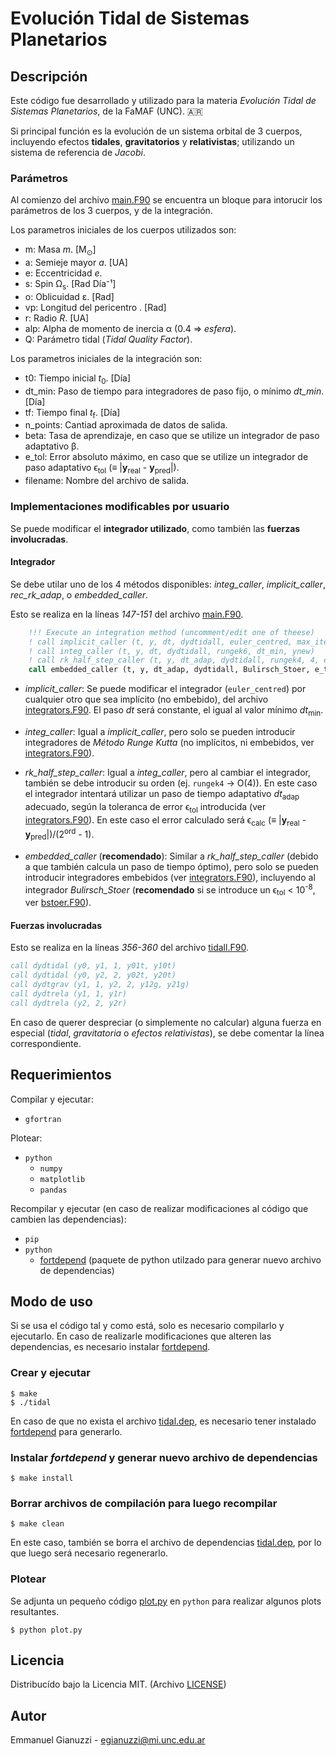 # Evolución Tidal de Sistemas Planetarios

## Descripción
Este código fue desarrollado y utilizado para la materia *Evolución Tidal de Sistemas Planetarios*, de la FaMAF (UNC). 🇦🇷

Si principal función es la evolución de un sistema orbital de 3 cuerpos, incluyendo efectos **tidales**, **gravitatorios** y **relativistas**; utilizando un sistema de referencia de _Jacobi_.

### Parámetros
Al comienzo del archivo [main.F90](./main.F90#L9#L53) se encuentra un bloque para intorucir los parámetros de los 3 cuerpos, y de la integración.

Los parametros iniciales de los cuerpos utilizados son:
- m: Masa _m_. [M<sub>⊙</sub>]
- a: Semieje mayor _a_. [UA]
- e: Eccentricidad _e_.
- s: Spin Ω<sub>s</sub>. [Rad Día⁻¹]
- o: Oblicuidad ε. [Rad]
- vp: Longitud del pericentro . [Rad]
- r: Radio _R_. [UA]
- alp: Alpha de momento de inercia α (0.4 ⇒ _esfera_).
- Q: Parámetro tidal (_Tidal Quality Factor_).

Los parametros iniciales de la integración son:
- t0: Tiempo inicial _t_<sub>0</sub>. [Día]
- dt_min: Paso de tiempo para integradores de paso fijo, o mínimo *dt_min*. [Día]
- tf: Tiempo final _t_<sub>f</sub>. [Día]
- n_points: Cantiad aproximada de datos de salida.
- beta: Tasa de aprendizaje, en caso que se utilize un integrador de paso adaptativo β.
- e_tol: Error absoluto máximo, en caso que se utilize un integrador de paso adaptativo ϵ<sub>tol</sub> (≡ |<b>y</b><sub>real</sub> - <b>y</b><sub>pred</sub>|).
- filename: Nombre del archivo de salida.

### Implementaciones modificables por usuario
Se puede modificar el **integrador utilizado**, como también las **fuerzas involucradas**.
#### **Integrador**
Se debe utilar uno de los 4 métodos disponibles: *integ_caller*, *implicit_caller*, *rec_rk_adap*, o *embedded_caller*. 

Esto se realiza en la líneas _147-151_ del archivo [main.F90](./main.F90#L147#L151). 
```fortran
    !!! Execute an integration method (uncomment/edit one of theese)
    ! call implicit_caller (t, y, dt, dydtidall, euler_centred, max_iter, e_tol, dt_min, ynew)
    ! call integ_caller (t, y, dt, dydtidall, rungek6, dt_min, ynew)
    ! call rk_half_step_caller (t, y, dt_adap, dydtidall, rungek4, 4, e_tol, beta, dt_min, dt, ynew)
    call embedded_caller (t, y, dt_adap, dydtidall, Bulirsch_Stoer, e_tol, beta, dt_min, dt, ynew)
```

- *implicit_caller*: Se puede modificar el integrador (```euler_centred```) por cualquier otro que sea implícito (no embebido), del archivo [integrators.F90](./integrators.F90#L276#L306). El paso _dt_ será constante, el igual al valor mínimo _dt_<sub>min</sub>. 

- *integ_caller*: Igual a *implicit_caller*, pero solo se pueden introducir integradores de _Método Runge Kutta_ (no implícitos, ni embebidos, ver [integrators.F90](./integrators.F90#L308#L527)).

- *rk_half_step_caller*: Igual a *integ_caller*, pero al cambiar el integrador, también se debe introducir su orden (ej. ```rungek4``` -> O(4)). En este caso el integrador intentará utilizar un paso de tiempo adaptativo _dt_<sub>adap</sub> adecuado, según la toleranca de error ϵ<sub>tol</sub> introducida (ver [integrators.F90](./integrators.F90#L829#L871)). En este caso el error calculado será ϵ<sub>calc</sub> (≡ |<b>y</b><sub>real</sub> - <b>y</b><sub>pred</sub>|)/(2<sup>ord</sup> - 1).

- *embedded_caller* (**recomendado**): Similar a *rk_half_step_caller* (debido a que también calcula un paso de tiempo óptimo), pero solo se pueden introducir integradores embebidos (ver [integrators.F90](./integrators.F90#L529#L827)), incluyendo al integrador *Bulirsch_Stoer* (**recomendado** si se introduce un ϵ<sub>tol</sub> < 10<sup>-8</sup>, ver [bstoer.F90](./bstoer.F90#L18#L36)).


#### **Fuerzas involucradas**
Esto se realiza en la líneas _356-360_ del archivo [tidall.F90](./tidall.F90#L356#L360).
``` fortran
call dydtidal (y0, y1, 1, y01t, y10t)
call dydtidal (y0, y2, 2, y02t, y20t)
call dydtgrav (y1, 1, y2, 2, y12g, y21g)
call dydtrela (y1, 1, y1r)
call dydtrela (y2, 2, y2r)
```
En caso de querer despreciar (o simplemente no calcular) alguna fuerza en especial (*tidal*, *gravitatoria* o *efectos relativistas*), se debe comentar la línea correspondiente.

## Requerimientos
Compilar y ejecutar:
- ```gfortran```

Plotear:
- ```python```
  - ```numpy```
  - ```matplotlib```
  - ```pandas```

Recompilar y ejecutar (en caso de realizar modificaciones al código que cambien las dependencias):
- ```pip``` 
- ```python```
  - [fortdepend](https://github.com/ZedThree/fort_depend.py) (paquete de python utilzado para generar nuevo archivo de dependencias)

## Modo de uso
Si se usa el código tal y como está, solo es necesario compilarlo y ejecutarlo.
En caso de realizarle modificaciones que alteren las dependencias, es necesario instalar [fortdepend](https://github.com/ZedThree/fort_depend.py).
### Crear y ejecutar
```console
$ make
$ ./tidal
```
En caso de que no exista el archivo [tidal.dep](./tidal.dep), es necesario tener instalado [fortdepend](https://github.com/ZedThree/fort_depend.py) para generarlo.
### Instalar _fortdepend_ y generar nuevo archivo de dependencias
```console
$ make install
```
### Borrar archivos de compilación para luego recompilar
```console
$ make clean
```
En este caso, también se borra el archivo de dependencias [tidal.dep](./tidal.dep), por lo que luego será necesario regenerarlo.

### Plotear
Se adjunta un pequeño código [plot.py](./plot.py) en ```python``` para realizar algunos plots resultantes.
```console
$ python plot.py
```

## Licencia
Distribucído bajo la Licencia MIT.  (Archivo [LICENSE](./LICENSE))

## Autor
Emmanuel Gianuzzi - egianuzzi@mi.unc.edu.ar
